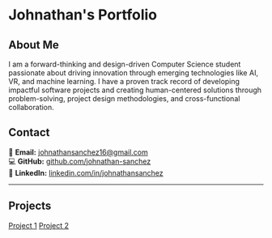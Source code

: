 # Johnathan's Portfolio

## About Me

I am a forward-thinking and design-driven Computer Science student passionate about driving innovation through emerging technologies like AI, VR, and machine learning. I have a proven track record of developing impactful software projects and creating human-centered solutions through problem-solving, project design methodologies, and cross-functional collaboration.

## Contact

📧 **Email:** [johnathansanchez16@gmail.com](mailto:johnathansanchez16@gmail.com)  
💻 **GitHub:** [github.com/johnathan-sanchez](https://github.com/johnathan-sanchez)  
🔗 **LinkedIn:** [linkedin.com/in/johnathansanchez](https://linkedin.com/in/johnathansanchez)  

---

## Projects

[Project 1](./Project1/index.html)
[Project 2](./Project2/index.html)